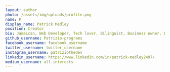 ```yaml
---
layout: author
photo: /assets/img/uploads/profile.png
name: P
display_name: Patrick Medley
position: Creator
bio: Jamaican, Web Developer, Tech lover, Bilinguist, Business owner, Educator.
github_username: Patrizio-programs
facebook_username: facebook_username
twitter_username: twitter_username
instagram_username: patriziothedev
linkedin_username: https://www.linkedin.com/in/patrick-medley2497/
medium_username: all-interests
---
```

